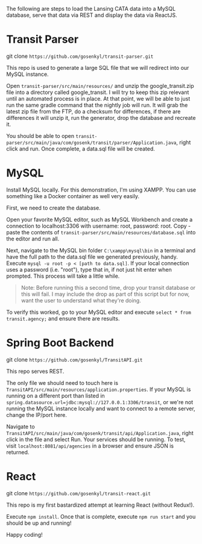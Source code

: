 The following are steps to load the Lansing CATA data into a MySQL database, serve that data via REST and display the data via ReactJS.

# Transit Parser

git clone `https://github.com/gosenkyl/transit-parser.git`

This repo is used to generate a large SQL file that we will redirect into our MySQL instance.

Open `transit-parser/src/main/resources/` and unzip the google_transit.zip file into a directory called google_transit. I will try to keep this zip relevant until an automated process is in place. At that point, we will be able to just run the same gradle command that the nightly job will run. It will grab the latest zip file from the FTP, do a checksum for differences, if there are differences it will unzip it, run the generator, drop the database and recreate it.

You should be able to open `transit-parser/src/main/java/com/gosenk/transit/parser/Application.java`, right click and run. Once complete, a data.sql file will be created.

# MySQL
Install MySQL locally. For this demonstration, I'm using XAMPP. You can use something like a Docker container as well very easily.

First, we need to create the database.

Open your favorite MySQL editor, such as MySQL Workbench and create a connection to localhost:3306 with username: root, password: root. Copy - paste the contents of `transit-parser/src/main/resources/database.sql` into the editor and run all.

Next, navigate to the MySQL bin folder `C:\xampp\mysql\bin` in a terminal and have the full path to the data.sql file we generated previously, handy. Execute `mysql -u root -p < [path to data.sql]`. If your local connection uses a password (i.e. "root"), type that in, if not just hit enter when prompted. This process will take a little while.

> Note: Before running this a second time, drop your transit database or this will fail. I may include the drop as part of this script but for now, want the user to understand what they're doing.

To verify this worked, go to your MySQL editor and execute `select * from transit.agency;` and ensure there are results.

# Spring Boot Backend

git clone `https://github.com/gosenkyl/TransitAPI.git`

This repo serves REST.

The only file we should need to touch here is `TransitAPI/src/main/resources/application.properties`. If your MySQL is running on a different port than listed in `spring.datasource.url=jdbc:mysql://127.0.0.1:3306/transit`, or we're not running the MySQL instance locally and want to connect to a remote server, change the IP/port here.

Navigate to `TransitAPI/src/main/java/com/gosenk/transit/api/Application.java`, right click in the file and select Run. Your services should be running. To test, visit `localhost:8081/api/agencies` in a browser and ensure JSON is returned.

# React

git clone `https://github.com/gosenkyl/transit-react.git`

This repo is my first bastardized attempt at learning React (without Redux!).

Execute `npm install`. Once that is complete, execute `npm run start` and you should be up and running!

Happy coding!
